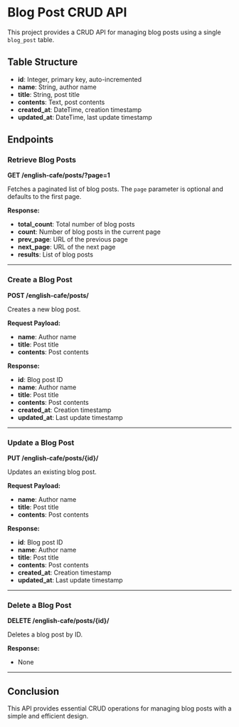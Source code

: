# Blog Post CRUD API

This project provides a CRUD API for managing blog posts using a single `blog_post` table.

## Table Structure

- **id**: Integer, primary key, auto-incremented
- **name**: String, author name
- **title**: String, post title
- **contents**: Text, post contents
- **created_at**: DateTime, creation timestamp
- **updated_at**: DateTime, last update timestamp

## Endpoints

### Retrieve Blog Posts

**GET /english-cafe/posts/?page=1**

Fetches a paginated list of blog posts. The `page` parameter is optional and defaults to the first page.

**Response:**

- **total_count**: Total number of blog posts
- **count**: Number of blog posts in the current page
- **prev_page**: URL of the previous page
- **next_page**: URL of the next page
- **results**: List of blog posts

---

### Create a Blog Post

**POST /english-cafe/posts/**

Creates a new blog post.

**Request Payload:**

- **name**: Author name
- **title**: Post title
- **contents**: Post contents

**Response:**

- **id**: Blog post ID
- **name**: Author name
- **title**: Post title
- **contents**: Post contents
- **created_at**: Creation timestamp
- **updated_at**: Last update timestamp

---

### Update a Blog Post

**PUT /english-cafe/posts/{id}/**

Updates an existing blog post.

**Request Payload:**

- **name**: Author name
- **title**: Post title
- **contents**: Post contents

**Response:**

- **id**: Blog post ID
- **name**: Author name
- **title**: Post title
- **contents**: Post contents
- **created_at**: Creation timestamp
- **updated_at**: Last update timestamp

---

### Delete a Blog Post

**DELETE /english-cafe/posts/{id}/**

Deletes a blog post by ID.

**Response:**

- None

---

## Conclusion

This API provides essential CRUD operations for managing blog posts with a simple and efficient design.
